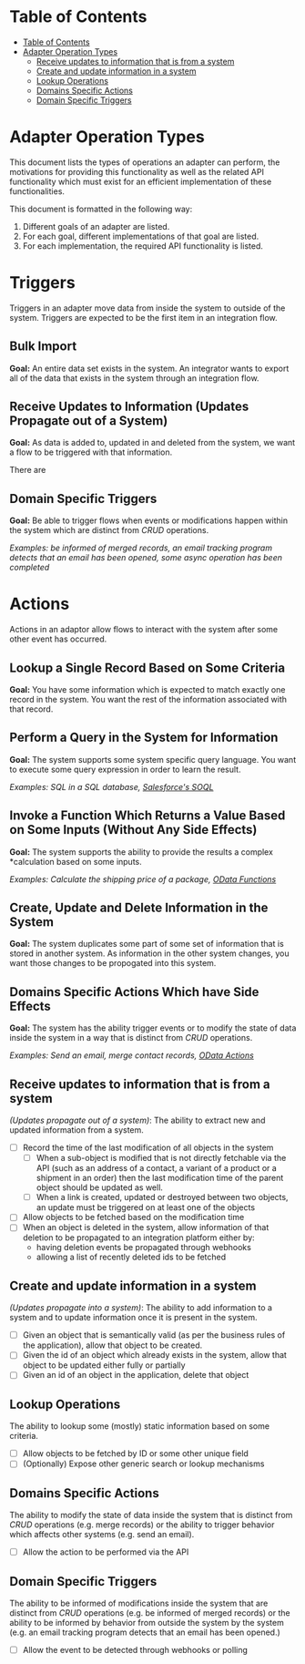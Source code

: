 # Table of Contents

<!-- TOC depthFrom:1 depthTo:6 withLinks:1 updateOnSave:1 orderedList:0 -->

- [Table of Contents](#table-of-contents)
- [Adapter Operation Types](#adapter-operation-types)
	- [Receive updates to information that is from a system](#receive-updates-to-information-that-is-from-a-system)
	- [Create and update information in a system](#create-and-update-information-in-a-system)
	- [Lookup Operations](#lookup-operations)
	- [Domains Specific Actions](#domains-specific-actions)
	- [Domain Specific Triggers](#domain-specific-triggers)

<!-- /TOC -->

# Adapter Operation Types

This document lists the types of operations an adapter can perform, the motivations for
providing this functionality as well as the related API functionality which must
exist for an efficient implementation of these functionalities.

This document is formatted in the following way:
1. Different goals of an adapter are listed.
2. For each goal, different implementations of that goal are listed.
3. For each implementation, the required API functionality is listed.

# Triggers
Triggers in an adapter move data from inside the system to outside of the
system.  Triggers are expected to be the first item in an integration flow.

## Bulk Import
**Goal:** An entire data set exists in the system.  An integrator wants to export
all of the data that exists in the system through an integration flow.



## Receive Updates to Information (Updates Propagate out of a System)
**Goal:** As data is added to, updated in and deleted from the system, we want a
flow to be triggered with that information.

There are

## Domain Specific Triggers
**Goal:** Be able to trigger flows when events or modifications happen within
the system which are distinct from *CRUD* operations.

*Examples: be informed of merged records, an email tracking program detects that
an email has been opened, some async operation has been completed*

# Actions
Actions in an adaptor allow flows to interact with the system after some other
event has occurred.

## Lookup a Single Record Based on Some Criteria
**Goal:** You have some information which is expected to match exactly one
record in the system.  You want the rest of the information associated with
that record.

## Perform a Query in the System for Information
**Goal:** The system supports some system specific query language.  You want to
execute some query expression in order to learn the result.

*Examples: SQL in a SQL database, [Salesforce's
SOQL](https://developer.salesforce.com/docs/atlas.en-us.soql_sosl.meta/soql_sosl/sforce_api_calls_soql.htm)*

## Invoke a Function Which Returns a Value Based on Some Inputs (Without Any Side Effects)
**Goal:** The system supports the ability to provide the results a complex
*calculation based on some inputs.

*Examples: Calculate the shipping price of a package, [OData
Functions](http://docs.oasis-open.org/odata/odata/v4.0/errata03/os/complete/part1-protocol/odata-v4.0-errata03-os-part1-protocol-complete.html#_Functions_1)*

## Create, Update and Delete Information in the System
**Goal:** The system duplicates some part of some set of information that is
stored in another system.  As information in the other system changes, you want
those changes to be propogated into this system.

## Domains Specific Actions Which have Side Effects
**Goal:** The system has the ability trigger events or to modify the state of
data inside the system in a way that is distinct from *CRUD* operations.

*Examples: Send an email, merge contact records, [OData
Actions](http://docs.oasis-open.org/odata/odata/v4.0/errata03/os/complete/part1-protocol/odata-v4.0-errata03-os-part1-protocol-complete.html#_Actions_1)*





## Receive updates to information that is from a system
*(Updates propagate out of a system)*: The ability to extract new and updated
 information from a system.
  - [ ] Record the time of the last modification of all objects in the system
    - [ ] When a sub-object is modified that is not directly fetchable via the API
      (such as an address of a contact, a variant of a product or a shipment in an
      order) then the last modification time of the parent object should be updated
      as well.
    - [ ] When a link is created, updated or destroyed between two objects, an
    update must be triggered on at least one of the objects
  - [ ] Allow objects to be fetched based on the modification time
  - [ ] When an object is deleted in the system, allow information of that
  deletion to be propagated to an integration platform either by:
    * having deletion events be propagated through webhooks
    * allowing a list of recently deleted ids to be fetched

## Create and update information in a system
*(Updates propagate into a system)*: The ability to add information
 to a system and to update information once it is present in the system.
  - [ ] Given an object that is semantically valid (as per the business rules of
  the application), allow that object to be created.
  - [ ] Given the id of an object which already exists in the system, allow that
  object to be updated either fully or partially
  - [ ] Given an id of an object in the application, delete that object

## Lookup Operations
The ability to lookup some (mostly) static information
 based on some criteria.
  - [ ] Allow objects to be fetched by ID or some other unique field
  - [ ] (Optionally) Expose other generic search or lookup mechanisms

## Domains Specific Actions
The ability to modify the state of data inside
 the system that is distinct from *CRUD* operations (e.g. merge records) or the
 ability to trigger behavior which affects other systems (e.g. send an email).
  - [ ] Allow the action to be performed via the API

## Domain Specific Triggers
The ability to be informed of modifications
 inside the system that are distinct from *CRUD* operations (e.g. be informed
 of merged records) or the ability to be informed by behavior from outside the
 system by the system (e.g. an email tracking program detects that an email has
 been opened.)
  - [ ] Allow the event to be detected through webhooks or polling
